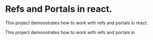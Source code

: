 # Refs and Portals in react.

This project demonstrates how to work with refs and portals in react.

This project demonstrates how to work with refs and portals in 